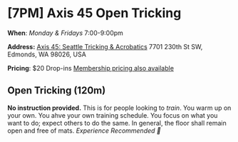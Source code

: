 # [7PM] Axis 45 Open Tricking

**When**: *Monday & Fridays* 7:00-9:00pm

**Address:** [Axis 45: Seattle Tricking & Acrobatics](https://maps.app.goo.gl/ppzaxzfGn4A4g5Vg7)
7701 230th St SW, Edmonds, WA 98026, USA

**Pricing**: $20 Drop-ins
[Membership pricing also available](htt[ps://www.seattletricking.com/memberships)

## Open Tricking (120m)
**No instruction provided.** This is for people looking to *train*. You warm up on your own.  You ahve your own training schedule.  You focus on what you want to do; expect others to do the same.  In general, the floor shall remain open and free of mats. *Experience Recommended 🤙*
